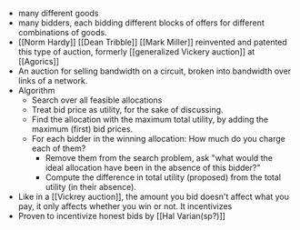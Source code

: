 - many different goods
- many bidders, each bidding different blocks of offers for different combinations of goods.
- [[Norm Hardy]] [[Dean Tribble]] [[Mark Miller]] reinvented and patented this type of auction, formerly [[generalized Vickery auction]] at [[Agorics]]
- An auction for selling bandwidth on a circuit, broken into bandwidth over links of a network.
- Algorithm
    - Search over all feasible allocations
    - Treat bid price as utility, for the sake of discussing.
    - Find the allocation with the maximum total utility, by adding the maximum (first) bid prices.
    - For each bidder in the winning allocation: How much do you charge each of them?
        - Remove them from the search problem, ask "what would the ideal allocation have been in the absence of this bidder?"
        - Compute the difference in total utility (proposed) from the total utility (in their absence).
- Like in a [[Vickrey auction]], the amount you bid doesn't affect what you pay, it only affects whether you win or not. It incentivizes
- Proven to incentivize honest bids by [[Hal Varian(sp?)]]
